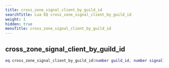 ```yaml
---
title: cross_zone_signal_client_by_guild_id
searchTitle: Lua EQ cross_zone_signal_client_by_guild_id
weight: 1
hidden: true
menuTitle: cross_zone_signal_client_by_guild_id
---
```

## cross_zone_signal_client_by_guild_id
```lua
eq.cross_zone_signal_client_by_guild_id(number guild_id, number signal) -- void
```
